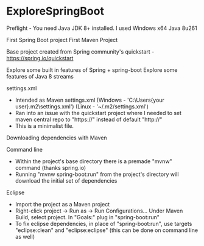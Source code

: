# ExploreSpringBoot

Preflight - You need Java JDK 8+ installed.  I used Windows x64 Java 8u261

First Spring Boot project
First Maven Project

Base project created from Spring community's quickstart - https://spring.io/quickstart

Explore some built in features of Spring + spring-boot
Explore some features of Java 8 streams

settings.xml 
  - Intended as Maven settings.xml  (Windows - 'C:\Users\{your user}\.m2\settings.xml')  (Linux - '~/.m2/settings.xml')
  - Ran into an issue with the quickstart project where I needed to set maven central repo to "https://"  instead of default "http://"
  - This is a minimalist file.


Downloading dependencies with Maven

Command line
   - Within the project's base directory there is a premade "mvnw" command (thanks spring.io)
   - Running "mvnw spring-boot:run" from the project's directory will download the initial set of dependencies
   
Eclipse
   - Import the project as a Maven project
   - Right-click project -> Run as -> Run Configurations...  Under Maven Build, select project.  In "Goals:"  plug in "spring-boot:run"
   - To fix eclipse dependencies, in place of "spring-boot:run", use targets "eclipse:clean" and "eclipse:eclipse"   (this can be done on command line as well)





